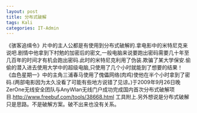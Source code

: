 ```yaml
---
layout: post
title: 分布式破解  
tags: Kali
categories: IT-Admin
---
```



《骇客追缉令》片中的主人公都是有使用到分布式破解的.拿电影中的米特尼克来说吧.剧情中他拿到下村勉的加密后的密文,一般电脑来说要跑出密码需要几十年至几百年的时间才有机会跑出密码.此时的米特尼克利用了伪装.欺骗了某大学保安.偷偷的潜入进去使用大学中的超级电脑,只使用了几个小时就能到了想要的结果！《血色星期一》中的主角三浦春马使用了傀儡网络(肉鸡)使他在半个小时拿到了密码.(两部电影因为太久没看了可能有些地方说错了见谅。)于2009年9月26日晚ZerOne无线安全团队与AnyWlan无线门户成功完成国内首次分布式破解项目.http://www.freebuf.com/tools/38668.html 工具附上.另外想说是分布式破解只是思路。不是破解方案。破不出来也没有关系。

